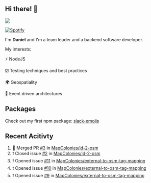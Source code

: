## Hi there! 👋

<p>
  <img src="https://github-readme-stats.vercel.app/api?username=syncush&theme=tokyonight">
</p>

[![Spotify](https://novatorem-rust.vercel.app/api/spotify)](https://open.spotify.com/user/syncush)

I'm **Daniel** and I'm a team leader and a backend software developer.

My interests:

⚡ NodeJS

☑️ Testing techniques and best practices

🌍 Geospatiality

🧠 Event driven architectures

## Packages
Check out my first npm package: [slack-emojis](https://www.npmjs.com/package/slack-emojis)

## Recent Acitivty
<!--START_SECTION:activity-->
1. 🎉 Merged PR [#3](https://github.com/MapColonies/id-2-osm/pull/3) in [MapColonies/id-2-osm](https://github.com/MapColonies/id-2-osm)
2. ❗️ Closed issue [#2](https://github.com/MapColonies/id-2-osm/issues/2) in [MapColonies/id-2-osm](https://github.com/MapColonies/id-2-osm)
3. ❗️ Opened issue [#11](https://github.com/MapColonies/external-to-osm-tag-mapping/issues/11) in [MapColonies/external-to-osm-tag-mapping](https://github.com/MapColonies/external-to-osm-tag-mapping)
4. ❗️ Opened issue [#10](https://github.com/MapColonies/external-to-osm-tag-mapping/issues/10) in [MapColonies/external-to-osm-tag-mapping](https://github.com/MapColonies/external-to-osm-tag-mapping)
5. ❗️ Opened issue [#9](https://github.com/MapColonies/external-to-osm-tag-mapping/issues/9) in [MapColonies/external-to-osm-tag-mapping](https://github.com/MapColonies/external-to-osm-tag-mapping)
<!--END_SECTION:activity-->
